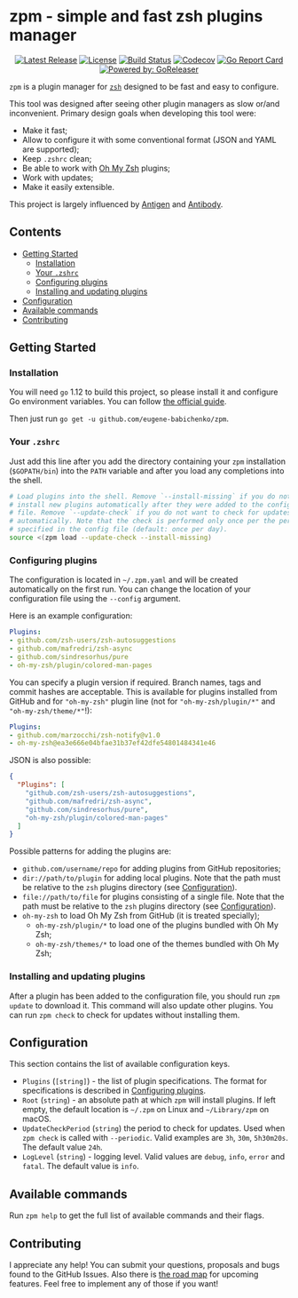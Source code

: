 # zpm - simple and fast zsh plugins manager

<center>

[![Latest Release](https://img.shields.io/github/release/eugene-babichenko/zpm.svg?style=flat-square)](https://github.com/eugene-babichenko/zpm/releases/latest)
[![License](https://img.shields.io/badge/license-MIT-brightgreen.svg?style=flat-square)](https://img.shields.io/badge/license-MIT-brightgreen.svg)
[![Build Status](https://travis-ci.org/eugene-babichenko/zpm.svg?branch=master)](https://travis-ci.org/eugene-babichenko/zpm)
[![Codecov](https://img.shields.io/codecov/c/github/eugene-babichenko/zpm/master.svg?style=flat-square)](https://codecov.io/gh/eugene-babichenko/zpm)
[![Go Report Card](https://goreportcard.com/badge/github.com/eugene-babichenko/zpm)](https://goreportcard.com/report/github.com/eugene-babichenko/zpm)
[![Powered by: GoReleaser](https://img.shields.io/badge/powered%20by-goreleaser-green.svg?style=flat-square)](https://github.com/goreleaser)

</center>

`zpm` is a plugin manager for [`zsh`][zsh] designed to be fast and easy to
configure.

This tool was designed after seeing other plugin managers as slow or/and
inconvenient. Primary design goals when developing this tool were:

- Make it fast;
- Allow to configure it with some conventional format (JSON and YAML are
  supported);
- Keep `.zshrc` clean;
- Be able to work with [Oh My Zsh][ohmyzsh] plugins;
- Work with updates;
- Make it easily extensible.

This project is largely influenced by [Antigen][antigen] and
[Antibody][antibody].

## Contents

- [Getting Started](#getting-started)
  - [Installation](#installation)
  - [Your `.zshrc`](#your-zshrc)
  - [Configuring plugins](#configuring-plugins)
  - [Installing and updating plugins](#installing-and-updating-plugins)
- [Configuration](#configuration)
- [Available commands](#available-commands)
- [Contributing](#contributing)

## Getting Started

### Installation

You will need `go` 1.12 to build this project, so please install it and
configure Go environment variables. You can follow
[the official guide][go-guide].

Then just run `go get -u github.com/eugene-babichenko/zpm`.

### Your `.zshrc`

Just add this line after you add the directory containing your `zpm`
installation (`$GOPATH/bin`) into the `PATH` variable and after you load any
completions into the shell.

```bash
# Load plugins into the shell. Remove `--install-missing` if you do not want to
# install new plugins automatically after they were added to the configuration
# file. Remove `--update-check` if you do not want to check for updates
# automatically. Note that the check is performed only once per the period
# specified in the config file (default: once per day).
source <(zpm load --update-check --install-missing)
```

### Configuring plugins

The configuration is located in `~/.zpm.yaml` and will be created automatically
on the first run. You can change the location of your configuration file using
the `--config` argument.

Here is an example configuration:

```yaml
Plugins:
- github.com/zsh-users/zsh-autosuggestions
- github.com/mafredri/zsh-async
- github.com/sindresorhus/pure
- oh-my-zsh/plugin/colored-man-pages
```

You can specify a plugin version if required. Branch names, tags and commit
hashes are acceptable. This is available for plugins installed from GitHub and
for `"oh-my-zsh"` plugin line (not for `"oh-my-zsh/plugin/*"` and
`"oh-my-zsh/theme/*"`!):

```yaml
Plugins:
- github.com/marzocchi/zsh-notify@v1.0
- oh-my-zsh@ea3e666e04bfae31b37ef42dfe54801484341e46
```

JSON is also possible:

```json
{
  "Plugins": [
    "github.com/zsh-users/zsh-autosuggestions",
    "github.com/mafredri/zsh-async",
    "github.com/sindresorhus/pure",
    "oh-my-zsh/plugin/colored-man-pages"
  ]
}
```

Possible patterns for adding the plugins are:

- `github.com/username/repo` for adding plugins from GitHub repositories;
- `dir://path/to/plugin` for adding local plugins. Note that the path must be
  relative to the `zsh` plugins directory (see [Configuration](#configuration)).
- `file://path/to/file` for plugins consisting of a single file. Note that the
  path must be relative to the `zsh` plugins directory (see
  [Configuration](#configuration)).
- `oh-my-zsh` to load Oh My Zsh from GitHub (it is treated specially);
  - `oh-my-zsh/plugin/*` to load one of the plugins bundled with Oh My Zsh;
  - `oh-my-zsh/themes/*` to load one of the themes bundled with Oh My Zsh;

### Installing and updating plugins

After a plugin has been added to the configuration file, you should run
`zpm update` to download it. This command will also update other plugins. You
can run `zpm check` to check for updates without installing them.

## Configuration

This section contains the list of available configuration keys.

- `Plugins` (`[string]`) - the list of plugin specifications. The format for
  specifications is described in [Configuring plugins](#configuring-plugins).
- `Root` (`string`) - an absolute path at which `zpm` will install plugins. If
  left empty, the default location is `~/.zpm` on Linux and `~/Library/zpm` on
  macOS.
- `UpdateCheckPeriod` (`string`) the period to check for updates. Used when
  `zpm check` is called with `--periodic`. Valid examples are `3h`, `30m`,
  `5h30m20s`. The default value `24h`.
- `LogLevel` (`string`) - logging level. Valid values are `debug`, `info`,
  `error` and `fatal`. The default value is `info`.

## Available commands

Run `zpm help` to get the full list of available commands and their flags.

## Contributing

I appreciate any help! You can submit your questions, proposals and bugs found
to the GitHub Issues. Also there is [the road map](ROADMAP.md) for upcoming
features. Feel free to implement any of those if you want!

[go-guide]: https://golang.org/doc/install
[antigen]: https://github.com/zsh-users/antigen
[antibody]: https://github.com/getantibody/antibody
[ohmyzsh]: https://github.com/robbyrussell/oh-my-zsh
[zsh]: https://sourceforge.net/projects/zsh/
